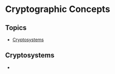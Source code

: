 <!-- omit in toc -->
# Cryptographic Concepts

<!-- omit in toc -->
## Topics

- [Cryptosystems](#cryptosystems)

## Cryptosystems

- 
